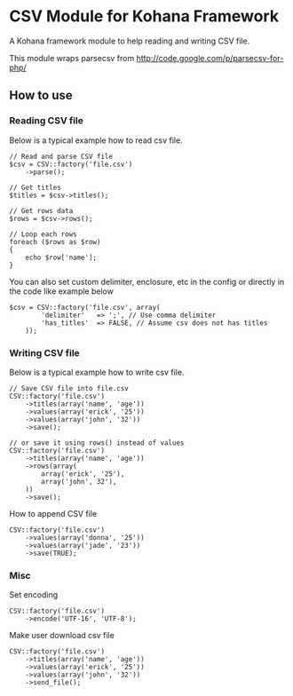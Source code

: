 # CSV Module for Kohana Framework

A Kohana framework module to help reading and writing CSV file.

This module wraps parsecsv from http://code.google.com/p/parsecsv-for-php/ 

## How to use

### Reading CSV file

Below is a typical example how to read csv file.

	// Read and parse CSV file
	$csv = CSV::factory('file.csv')
		->parse();

	// Get titles
	$titles = $csv->titles();

	// Get rows data
	$rows = $csv->rows();

	// Loop each rows
	foreach ($rows as $row)
	{
		echo $row['name'];
	}

You can also set custom delimiter, enclosure, etc in the config or directly in the code like example below

	$csv = CSV::factory('file.csv', array(
			'delimiter'   => ';', // Use comma delimiter
			'has_titles'  => FALSE, // Assume csv does not has titles
		));

### Writing CSV file

Below is a typical example how to write csv file.

	// Save CSV file into file.csv
	CSV::factory('file.csv')
		->titles(array('name', 'age'))
		->values(array('erick', '25'))
		->values(array('john', '32'))
		->save();

	// or save it using rows() instead of values
	CSV::factory('file.csv')
		->titles(array('name', 'age'))
		->rows(array(
			array('erick', '25'),
			array('john', 32'),
		))
		->save();

How to append CSV file

	CSV::factory('file.csv')
		->values(array('donna', '25'))
		->values(array('jade', '23'))
		->save(TRUE);

### Misc

Set encoding

	CSV::factory('file.csv')
		->encode('UTF-16', 'UTF-8');

Make user download csv file

	CSV::factory('file.csv')
		->titles(array('name', 'age'))
		->values(array('erick', '25'))
		->values(array('john', '32'))
		->send_file();